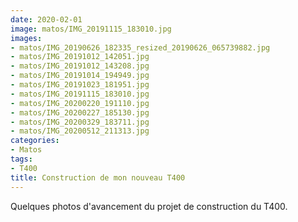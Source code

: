 ```yaml
---
date: 2020-02-01
image: matos/IMG_20191115_183010.jpg
images:
- matos/IMG_20190626_182335_resized_20190626_065739882.jpg
- matos/IMG_20191012_142051.jpg
- matos/IMG_20191012_143208.jpg
- matos/IMG_20191014_194949.jpg
- matos/IMG_20191023_181951.jpg
- matos/IMG_20191115_183010.jpg
- matos/IMG_20200220_191110.jpg
- matos/IMG_20200227_185130.jpg
- matos/IMG_20200329_183711.jpg
- matos/IMG_20200512_211313.jpg
categories: 
- Matos 
tags: 
- T400 
title: Construction de mon nouveau T400
---
```

Quelques photos d'avancement du projet de construction du T400.